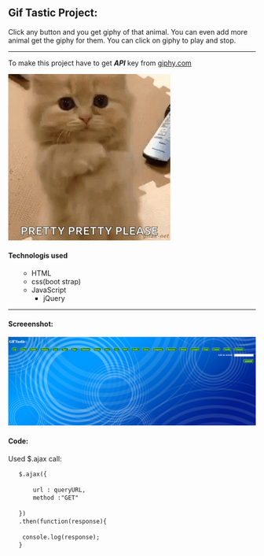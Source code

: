 ## Gif Tastic Project:

Click any button and you get giphy of that animal. You can even add more animal get the giphy for them.
You can click on giphy to play and stop.

---

To make this project have to get **_API_**
key from [giphy.com](giphy.com)

![giphy.gif](assets/giphy.gif)

#### Technologis used

<ul>

- HTML
- css(boot strap)
- JavaScript
  - jQuery

</ul>
 
_____________

#### Screeenshot:

![](gif.png)

#### Code:

Used \$.ajax call:

```
   $.ajax({

       url : queryURL,
       method :"GET"

   })
   .then(function(response){

    console.log(response);
   }

```

